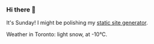 ### Hi there :wave:

It's Sunday! I might be polishing my [static site generator](https://github.com/bewuethr/pandoc-bash-blog).

Weather in Toronto: light snow, at -10°C.
